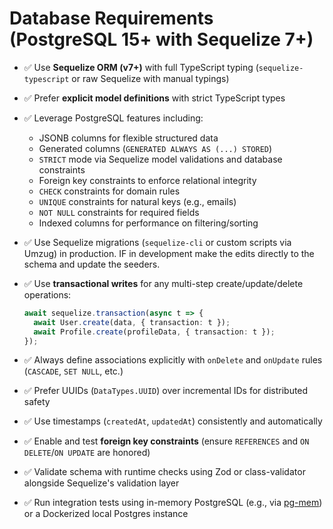 # Database Requirements (PostgreSQL 15+ with Sequelize 7+)

- ✅ Use **Sequelize ORM (v7+)** with full TypeScript typing (`sequelize-typescript` or raw Sequelize with manual typings)
- ✅ Prefer **explicit model definitions** with strict TypeScript types
- ✅ Leverage PostgreSQL features including:
  - JSONB columns for flexible structured data
  - Generated columns (`GENERATED ALWAYS AS (...) STORED`)
  - `STRICT` mode via Sequelize model validations and database constraints
  - Foreign key constraints to enforce relational integrity
  - `CHECK` constraints for domain rules
  - `UNIQUE` constraints for natural keys (e.g., emails)
  - `NOT NULL` constraints for required fields
  - Indexed columns for performance on filtering/sorting
- ✅ Use Sequelize migrations (`sequelize-cli` or custom scripts via Umzug) in production. IF in development make the edits directly to the schema and update the seeders.
- ✅ Use **transactional writes** for any multi-step create/update/delete operations:

  ```ts
  await sequelize.transaction(async t => {
    await User.create(data, { transaction: t });
    await Profile.create(profileData, { transaction: t });
  });
  ```

- ✅ Always define associations explicitly with `onDelete` and `onUpdate` rules (`CASCADE`, `SET NULL`, etc.)
- ✅ Prefer UUIDs (`DataTypes.UUID`) over incremental IDs for distributed safety
- ✅ Use timestamps (`createdAt`, `updatedAt`) consistently and automatically
- ✅ Enable and test **foreign key constraints** (ensure `REFERENCES` and `ON DELETE`/`ON UPDATE` are honored)
- ✅ Validate schema with runtime checks using Zod or class-validator alongside Sequelize's validation layer
- ✅ Run integration tests using in-memory PostgreSQL (e.g., via [pg-mem](https://github.com/oguimbal/pg-mem)) or a Dockerized local Postgres instance
